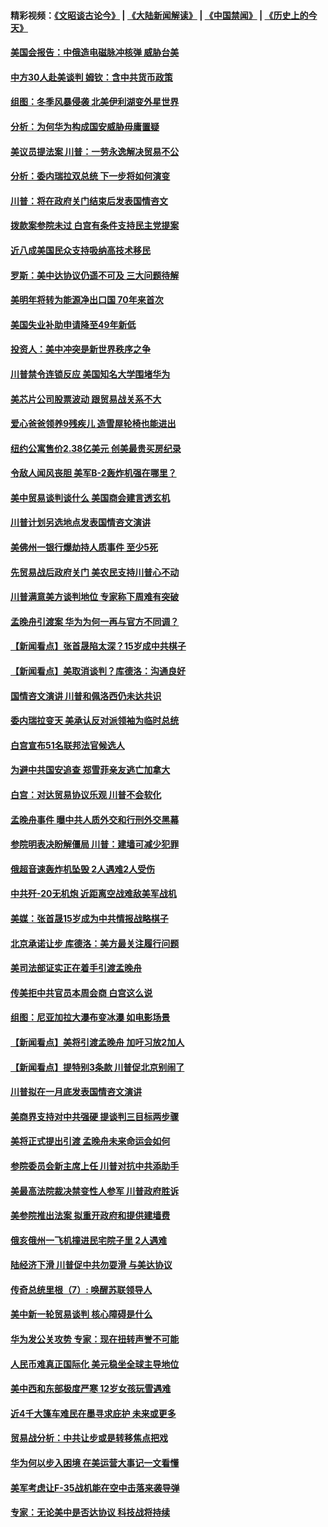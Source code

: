 #### 精彩视频：[《文昭谈古论今》](https://github.com/gfw-breaker/wenzhao/blob/master/README.md?t=01250930) | [《大陆新闻解读》](https://github.com/gfw-breaker/ntdtv-comedy/blob/master/README.md?t=01250930) | [《中国禁闻》](https://github.com/gfw-breaker/ntdtv-news/blob/master/README.md?t=01250930) | [《历史上的今天》](https://github.com/gfw-breaker/today-in-history/blob/master/README.md?t=01250930) 

#### [美国会报告：中俄造电磁脉冲核弹 威胁台美](../pages/nsc412/n11001011.md?t=01250930) 

#### [中方30人赴美谈判 姆钦：含中共货币政策](../pages/nsc412/n11000480.md?t=01250930) 

#### [组图：冬季风暴侵袭 北美伊利湖变外星世界](../pages/nsc412/n11000660.md?t=01250930) 

#### [分析：为何华为构成国安威胁毋庸置疑](../pages/nsc412/n10999862.md?t=01250930) 

#### [美议员提法案 川普：一劳永逸解决贸易不公](../pages/nsc412/n11000269.md?t=01250930) 

#### [分析：委内瑞拉双总统 下一步将如何演变](../pages/nsc412/n10999629.md?t=01250930) 

#### [川普：将在政府关门结束后发表国情咨文](../pages/nsc412/n11000030.md?t=01250930) 

#### [拨款案参院未过 白宫有条件支持民主党提案](../pages/nsc412/n10999946.md?t=01250930) 

#### [近八成美国民众支持吸纳高技术移民](../pages/nsc412/n10999709.md?t=01250930) 

#### [罗斯：美中达协议仍遥不可及 三大问题待解](../pages/nsc412/n10999637.md?t=01250930) 

#### [美明年将转为能源净出口国 70年来首次](../pages/nsc412/n10999710.md?t=01250930) 

#### [美国失业补助申请降至49年新低](../pages/nsc412/n10999698.md?t=01250930) 

#### [投资人：美中冲突是新世界秩序之争](../pages/nsc412/n10999607.md?t=01250930) 

#### [川普禁令连锁反应 美国知名大学围堵华为](../pages/nsc412/n10999500.md?t=01250930) 

#### [美芯片公司股票波动 跟贸易战关系不大](../pages/nsc412/n10999476.md?t=01250930) 

#### [爱心爸爸领养9残疾儿 造雪屋轮椅也能进出](../pages/nsc412/n10999179.md?t=01250930) 

#### [纽约公寓售价2.38亿美元 创美最贵买房纪录](../pages/nsc412/n10998973.md?t=01250930) 

#### [令敌人闻风丧胆 美军B-2轰炸机强在哪里？](../pages/nsc412/n10998237.md?t=01250930) 

#### [美中贸易谈判谈什么 美国商会建言透玄机](../pages/nsc412/n10997587.md?t=01250930) 

#### [川普计划另选地点发表国情咨文演讲](../pages/nsc412/n10997316.md?t=01250930) 

#### [美佛州一银行爆劫持人质事件 至少5死](../pages/nsc412/n10997282.md?t=01250930) 

#### [先贸易战后政府关门 美农民支持川普心不动](../pages/nsc412/n10997328.md?t=01250930) 

#### [川普满意美方谈判地位 专家称下周难有突破](../pages/nsc412/n10997361.md?t=01250930) 

#### [孟晚舟引渡案 华为为何一再与官方不同调？](../pages/nsc412/n10996914.md?t=01250930) 

#### [【新闻看点】张首晟陷太深？15岁成中共棋子](../pages/nsc412/n10997054.md?t=01250930) 

#### [【新闻看点】美取消谈判？库德洛：沟通良好](../pages/nsc412/n10997053.md?t=01250930) 

#### [国情咨文演讲 川普和佩洛西仍未达共识](../pages/nsc412/n10997243.md?t=01250930) 

#### [委内瑞拉变天 美承认反对派领袖为临时总统](../pages/nsc412/n10997224.md?t=01250930) 

#### [白宫宣布51名联邦法官候选人](../pages/nsc412/n10997228.md?t=01250930) 

#### [为避中共国安追查 郑雪菲亲友逃亡加拿大](../pages/nsc412/n10997240.md?t=01250930) 

#### [白宫：对达贸易协议乐观 川普不会软化](../pages/nsc412/n10997065.md?t=01250930) 

#### [孟晚舟事件 曝中共人质外交和行刑外交黑幕](../pages/nsc412/n10996956.md?t=01250930) 

#### [参院明表决盼解僵局 川普：建墙可减少犯罪](../pages/nsc412/n10996879.md?t=01250930) 

#### [俄超音速轰炸机坠毁 2人遇难2人受伤](../pages/nsc412/n10996464.md?t=01250930) 

#### [中共歼-20无机炮 近距离空战难敌美军战机](../pages/nsc412/n10996027.md?t=01250930) 

#### [美媒：张首晟15岁成为中共情报战略棋子](../pages/nsc412/n10995635.md?t=01250930) 

#### [北京承诺让步 库德洛：美方最关注履行问题](../pages/nsc412/n10995077.md?t=01250930) 

#### [美司法部证实正在着手引渡孟晚舟](../pages/nsc412/n10994658.md?t=01250930) 

#### [传美拒中共官员本周会商 白宫这么说](../pages/nsc412/n10994793.md?t=01250930) 

#### [组图：尼亚加拉大瀑布变冰瀑 如电影场景](../pages/nsc412/n10994753.md?t=01250930) 

#### [【新闻看点】美将引渡孟晚舟 加吁习放2加人](../pages/nsc412/n10994437.md?t=01250930) 

#### [【新闻看点】提特别3条款 川普促北京别闹了](../pages/nsc412/n10994438.md?t=01250930) 

#### [川普拟在一月底发表国情咨文演讲](../pages/nsc412/n10994722.md?t=01250930) 

#### [美商界支持对中共强硬 提谈判三目标两步骤](../pages/nsc412/n10994389.md?t=01250930) 

#### [美将正式提出引渡 孟晚舟未来命运会如何](../pages/nsc412/n10994576.md?t=01250930) 

#### [参院委员会新主席上任 川普对抗中共添助手](../pages/nsc412/n10994600.md?t=01250930) 

#### [美最高法院裁决禁变性人参军 川普政府胜诉](../pages/nsc412/n10994322.md?t=01250930) 

#### [美参院推出法案 拟重开政府和提供建墙费](../pages/nsc412/n10994283.md?t=01250930) 

#### [俄亥俄州一飞机撞进民宅院子里 2人遇难](../pages/nsc412/n10993879.md?t=01250930) 

#### [陆经济下滑 川普促中共勿耍滑 与美达协议](../pages/nsc412/n10993507.md?t=01250930) 

#### [传奇总统里根（7）: 唤醒苏联领导人](../pages/nsc412/n10992360.md?t=01250930) 

#### [美中新一轮贸易谈判 核心障碍是什么](../pages/nsc412/n10991931.md?t=01250930) 

#### [华为发公关攻势 专家：现在扭转声誉不可能](../pages/nsc412/n10992293.md?t=01250930) 

#### [人民币难真正国际化 美元稳坐全球主导地位](../pages/nsc412/n10992122.md?t=01250930) 

#### [美中西和东部极度严寒 12岁女孩玩雪遇难](../pages/nsc412/n10992121.md?t=01250930) 

#### [近4千大篷车难民在墨寻求庇护 未来或更多](../pages/nsc412/n10991987.md?t=01250930) 

#### [贸易战分析：中共让步或是转移焦点把戏](../pages/nsc412/n10992099.md?t=01250930) 

#### [华为何以步入困境 在美运营大事记一文看懂](../pages/nsc412/n10991923.md?t=01250930) 

#### [美军考虑让F-35战机能在空中击落来袭导弹](../pages/nsc412/n10991166.md?t=01250930) 

#### [专家：无论美中是否达协议 科技战将持续](../pages/nsc412/n10990600.md?t=01250930) 

